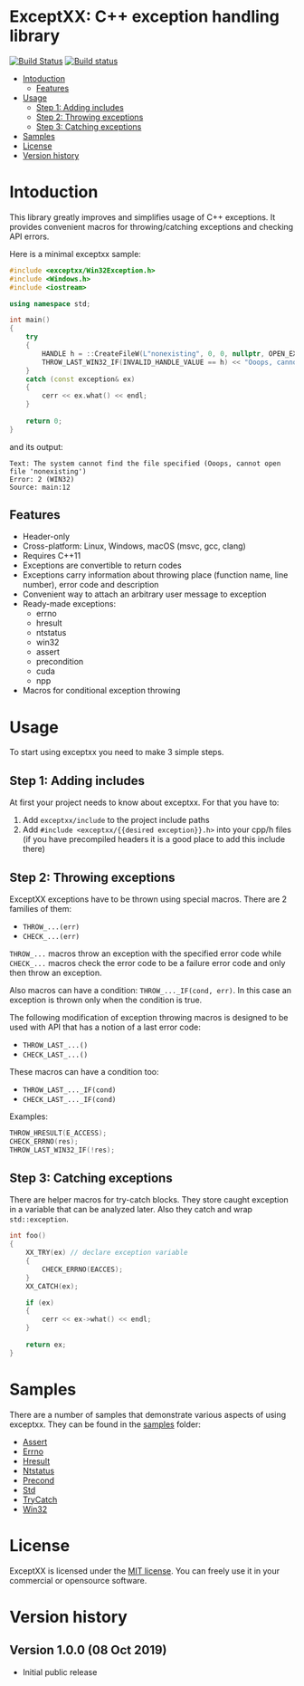 # ExceptXX: C++ exception handling library
[![Build Status](https://travis-ci.org/SergiusTheBest/exceptxx.svg?branch=master)](https://travis-ci.org/SergiusTheBest/exceptxx) [![Build status](https://ci.appveyor.com/api/projects/status/nyo8dtyw9kfq3xhf/branch/master?svg=true)](https://ci.appveyor.com/project/SergiusTheBest/exceptxx/branch/master)

- [Intoduction](#intoduction)
  - [Features](#features)
- [Usage](#usage)
  - [Step 1: Adding includes](#step-1-adding-includes)
  - [Step 2: Throwing exceptions](#step-2-throwing-exceptions)
  - [Step 3: Catching exceptions](#step-3-catching-exceptions)
- [Samples](#samples)
- [License](#license)
- [Version history](#version-history)

# Intoduction
This library greatly improves and simplifies usage of C++ exceptions. It provides convenient macros for throwing/catching exceptions and checking API errors.

Here is a minimal exceptxx sample:
```cpp
#include <exceptxx/Win32Exception.h>
#include <Windows.h>
#include <iostream>

using namespace std;

int main()
{
    try
    {
        HANDLE h = ::CreateFileW(L"nonexisting", 0, 0, nullptr, OPEN_EXISTING, 0, nullptr);
        THROW_LAST_WIN32_IF(INVALID_HANDLE_VALUE == h) << "Ooops, cannot open file 'nonexisting'";
    }
    catch (const exception& ex)
    {
        cerr << ex.what() << endl;
    }
    
    return 0;
}
```
and its output:
```
Text: The system cannot find the file specified (Ooops, cannot open file 'nonexisting')
Error: 2 (WIN32)
Source: main:12
```

## Features
- Header-only
- Cross-platform: Linux, Windows, macOS (msvc, gcc, clang)
- Requires C++11
- Exceptions are convertible to return codes
- Exceptions carry information about throwing place (function name, line number), error code and description
- Convenient way to attach an arbitrary user message to exception
- Ready-made exceptions:
  - errno
  - hresult
  - ntstatus
  - win32
  - assert
  - precondition
  - cuda
  - npp
- Macros for conditional exception throwing

# Usage
To start using exceptxx you need to make 3 simple steps.

## Step 1: Adding includes
At first your project needs to know about exceptxx. For that you have to:

1. Add `exceptxx/include` to the project include paths
2. Add `#include <exceptxx/{{desired exception}}.h>` into your cpp/h files (if you have precompiled headers it is a good place to add this include there)

## Step 2: Throwing exceptions

ExceptXX exceptions have to be thrown using special macros. There are 2 families of them:
- `THROW_...(err)`
- `CHECK_...(err)`

`THROW_...` macros throw an exception with the specified error code while `CHECK_...` macros check the error code to be a failure error code and only then throw an exception.

Also macros can have a condition: `THROW_..._IF(cond, err)`. In this case an exception is thrown only when the condition is true.

The following modification of exception throwing macros is designed to be used with API that has a notion of a last error code:
- `THROW_LAST_...()`
- `CHECK_LAST_...()`

These macros can have a condition too:
- `THROW_LAST_..._IF(cond)`
- `CHECK_LAST_..._IF(cond)`

Examples:
```cpp
THROW_HRESULT(E_ACCESS);
CHECK_ERRNO(res);
THROW_LAST_WIN32_IF(!res);
```

## Step 3: Catching exceptions
There are helper macros for try-catch blocks. They store caught exception in a variable that can be analyzed later. Also they catch and wrap `std::exception`.

```cpp
int foo()
{
    XX_TRY(ex) // declare exception variable
    {
        CHECK_ERRNO(EACCES);
    }
    XX_CATCH(ex);

    if (ex)
    {
        cerr << ex->what() << endl;
    }
    
    return ex;
}
```

# Samples
There are a number of samples that demonstrate various aspects of using exceptxx. They can be found in the [samples](samples) folder:
- [Assert](samples/Assert)
- [Errno](samples/Errno)
- [Hresult](samples/Hresult)
- [Ntstatus](samples/Ntstatus)
- [Precond](samples/Precond)
- [Std](samples/Std)
- [TryCatch](samples/TryCatch)
- [Win32](samples/Win32)
  
# License
ExceptXX is licensed under the [MIT license](https://choosealicense.com/licenses/mit). You can freely use it in your commercial or opensource software.

# Version history

## Version 1.0.0 (08 Oct 2019)
- Initial public release